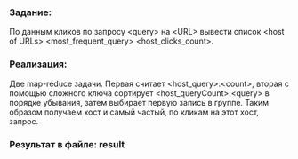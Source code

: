 ### Задание:
По данным кликов по запросу \<query\> на \<URL\> 
  вывести список \<host of URLs\> <most_frequent_query> <host_clicks_count>.

### Реализация:
Две map-reduce задачи. Первая считает \<host_query\>:\<count\>, вторая с помощью сложного ключа сортирует <host_queryCount>:\<query\> 
в порядке убывания, затем выбирает первую запись в группе. Таким образом получаем хост и самый частый, по кликам на этот хост, запрос.

### Результат в файле: result
